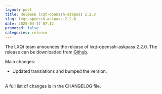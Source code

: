 ```yaml
---
layout: post
title: Release lxqt-openssh-askpass 2.2.0
slug: lxqt-openssh-askpass-2-2-0
date: 2025-04-17 07:12
promoted: false
categories: release
---
```


The LXQt team announces the release of lxqt-openssh-askpass 2.2.0.
The release can be downloaded from [Github](https://github.com/lxqt/lxqt-openssh-askpass/releases).

Main changes:

 * Updated translations and bumped the version.

<br/>
A full list of changes is in the CHANGELOG file.
<br/>
